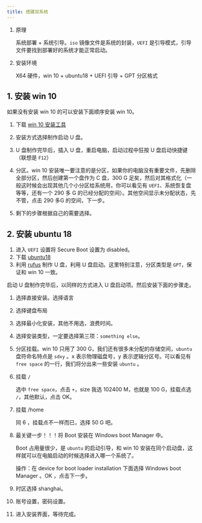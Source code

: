 ```yaml
---
title: 搭建双系统
---
```


1. 原理

   系统部署 + 系统引导。`iso` 镜像文件是系统的封装，`UEFI` 是引导模式，引导文件要找到部署好的系统才能正常启动。

2. 安装环境

   X64 硬件，win 10 + ubuntu18 + UEFI 引导 + GPT 分区格式

## 1. 安装 win 10

如果没有安装 win 10 的可以安装下面顺序安装 win 10。

1. 下载 [win 10 安装工具](https://www.microsoft.com/zh-cn/software-download/windows10)
2. 安装方式选择制作启动 U 盘。
3. U 盘制作完毕后，插入 U 盘，重启电脑，启动过程中狂按 U 盘启动快捷键（联想是 `F12`）
4. 分区。win 10 安装唯一要注意的是分区，如果你的电脑没有重要文件，先删除全部分区，然后创建第一个盘作为 C 盘，300 G 足矣，然后对其格式化（一般这时候会出现其他几个小分区给系统用，你可以看见有 `UEFI`、系统恢复盘等等，还有一个 290 多 G 的已经分配的空间）。其他空间显示未分配状态，先不管，点击 290 多G 的空间，下一步。

3. 剩下的步骤根据自己的需要选择。

## 2. 安装 ubuntu 18

1. 进入 `UEFI` 设置将 Secure Boot 设置为 disabled。
2. 下载 [ubuntu18](https://www.ubuntu.com/download/desktop)
3. 利用 [rufus](<http://rufus.ie/>) 制作 U 盘，利用 U 盘启动。这里特别注意，分区类型是 `GPT`，保证和 win 10 一致。

启动 U 盘制作完毕后，以同样的方式进入 U 盘启动项。然后安装下面的步骤走。

1. 选择直接安装。选择语言

2. 选择键盘布局

3. 选择最小化安装，其他不用选，浪费时间。

4. 选择安装类型，一定要选择第三项：`something else`。

5. 分区挂载。win 10 只用了 300 G，我们还有很多未分配的存储空间，`ubuntu` 盘符命名特点是 `sdxy` 。x 表示物理磁盘号，y 表示逻辑分区号。可以看见有 `free space` 的一行，我们将分出来一些安装 `ubuntu` 。

6. 挂载 `/`

   选中 `free space`，点击 `+`，size 我选 102400 M，也就是 100 G，挂载点选 `/`，其他默认，点击 OK。

7. 挂载 /home

   同 6 ，挂载点不一样而已，选择 50 G 吧。

8. 最关键一步！！！将 Boot 安装在  Windows boot Manager 中。

   Boot 占用量很少，是 `ubuntu` 的启动引导，和 win 10 安装在同个启动盘，这样就可以在电脑启动的时候选择进入哪一个系统了。

   操作：在 device for boot loader installation 下面选择 Windows boot Manager 。OK ，点击下一步。

9. 时区选择 shanghai。

10. 账号设置，密码设置。

11. 进入安装界面，等待完成。

